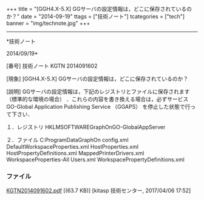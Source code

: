 ﻿+++
title = "[GGH4.X-5.X] GGサーバの設定情報は，どこに保存されているのか？"
date = "2014-09-19"
ttags = ["技術ノート"]
tcategories = ["tech"]
banner = "img/technote.jpg"
+++

-----------------------------------------------------------------------------------------------------------------------------

*技術ノート

2014/09/19*


[番号]
技術ノート KGTN 2014091602

[現象]
[GGH4.X-5.X] GGサーバの設定情報は，どこに保存されているのか？

[説明]
GGサーバの設定情報は，下記のレジストリとファイルに保存されます
（標準的な環境の場合） ．これらの内容を書き換える場合は，必ずサービス
GO-Global Application Publishing Service （GGAPS）
を停止した状態で行って下さい．

１．レジストリ
HKLMSOFTWAREGraphOnGO-GlobalAppServer

２．ファイル
C:ProgramDataGraphOn
config.xml
DefaultWorkspaceProperties.xml
HostProperties.xml
HostPropertyDefinitions.xml
MappedPrinterDrivers.xml
WorkspaceProperties-All Users.xml
WorkspacePropertyDefinitions.xml


### ファイル

 
 


[KGTN2014091602.pdf](http://techreport.kitasp.net/attachments/download/3272/KGTN2014091602.pdf)
 [(63.7 KB)] [kitasp 技術センター, 2017/04/06
17:52]


 


 

